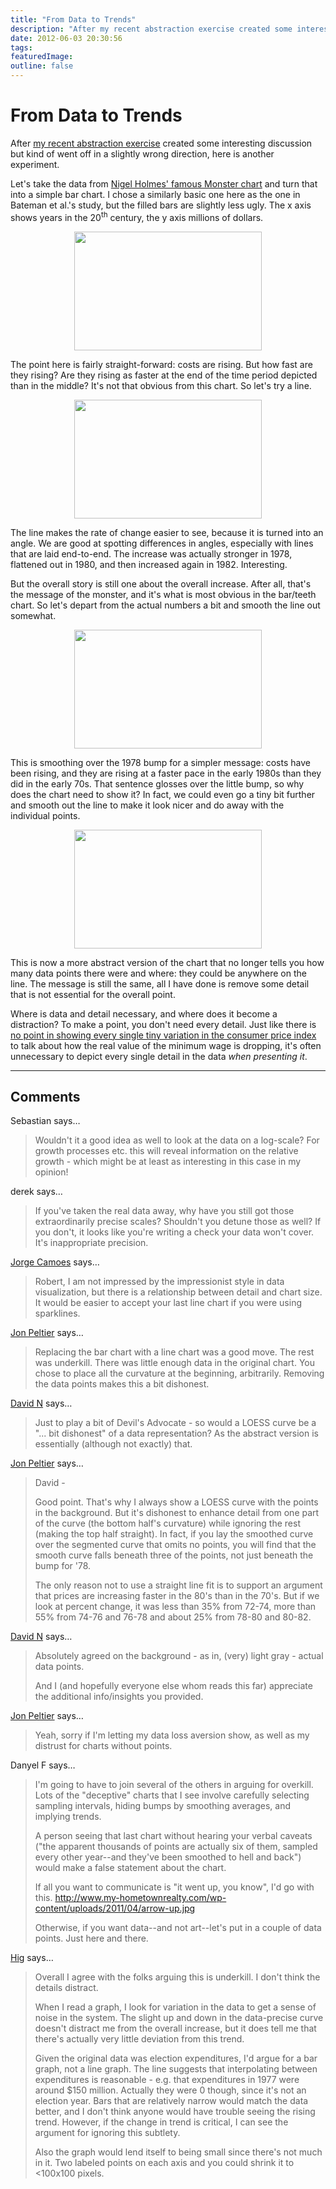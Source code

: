 ```yaml
---
title: "From Data to Trends"
description: "After my recent abstraction exercise created some interesting discussion but kind of went off in a slightly wrong direction, here is another experiment."
date: 2012-06-03 20:30:56
tags:
featuredImage: 
outline: false
---
```


# From Data to Trends

After <a title="How Much Data Do You Really Need?" href="/blog/2012/data-need">my recent abstraction exercise</a> created some interesting discussion but kind of went off in a slightly wrong direction, here is another experiment.

Let's take the data from <a title="Chart Junk Considered Useful After All" href="/criticism/chart-junk-considered-useful-after-all">Nigel Holmes' famous Monster chart</a> and turn that into a simple bar chart. I chose a similarly basic one here as the one in Bateman et al.'s study, but the filled bars are slightly less ugly. The x axis shows years in the 20<sup>th</sup> century, the y axis millions of dollars.

<p align="center"><img class="aligncenter size-full wp-image-1934" title="Costs Bars" src="https://media.eagereyes.org/wp-content/uploads/2012/05/costs-bars.png" alt="" width="300" height="190" /></p>

The point here is fairly straight-forward: costs are rising. But how fast are they rising? Are they rising as faster at the end of the time period depicted than in the middle? It's not that obvious from this chart. So let's try a line.

<p align="center"><img class="aligncenter size-full wp-image-1935" title="Costs Lines 1" src="https://media.eagereyes.org/wp-content/uploads/2012/05/costs-lines1.png" alt="" width="300" height="190" /></p>

The line makes the rate of change easier to see, because it is turned into an angle. We are good at spotting differences in angles, especially with lines that are laid end-to-end. The increase was actually stronger in 1978, flattened out in 1980, and then increased again in 1982. Interesting.

But the overall story is still one about the overall increase. After all, that's the message of the monster, and it's what is most obvious in the bar/teeth chart. So let's depart from the actual numbers a bit and smooth the line out somewhat.

<p align="center"><img class="aligncenter size-full wp-image-1936" title="Costs Lines 2" src="https://media.eagereyes.org/wp-content/uploads/2012/05/costs-lines2.png" alt="" width="300" height="190" /></p>

This is smoothing over the 1978 bump for a simpler message: costs have been rising, and they are rising at a faster pace in the early 1980s than they did in the early 70s. That sentence glosses over the little bump, so why does the chart need to show it? In fact, we could even go a tiny bit further and smooth out the line to make it look nicer and do away with the individual points.

<p align="center"><img class="aligncenter size-full wp-image-1937" title="Costs Lines 3" src="https://media.eagereyes.org/wp-content/uploads/2012/05/costs-lines3.png" alt="" width="300" height="190" /></p>

This is now a more abstract version of the chart that no longer tells you how many data points there were and where: they could be anywhere on the line. The message is still the same, all I have done is remove some detail that is not essential for the overall point.

Where is data and detail necessary, and where does it become a distraction? To make a point, you don't need every detail. Just like there is <a title="How Much Data Do You Really Need?" href="/journalism/data-need">no point in showing every single tiny variation in the consumer price index</a> to talk about how the real value of the minimum wage is dropping, it's often unnecessary to depict every single detail in the data <em>when presenting it</em>.


<PostedBy />


<aside class="comments">

---
## Comments

Sebastian says…
>	Wouldn't it a good idea as well to look at the data on a log-scale? For growth processes etc. this will reveal information on the relative growth - which might be at least as interesting in this case in my opinion!

derek says…
>	If you've taken the real data away, why have you still got those extraordinarily precise scales? Shouldn't you detune those as well? If you don't, it looks like you're writing a check your data won't cover. It's inappropriate precision.

<a href="http://www.excelcharts.com/blog/" rel="nofollow noopener" target="_blank">Jorge Camoes</a> says…
>	Robert, I am not impressed by the impressionist style in data visualization, but there is a relationship between detail and chart size. It would be easier to accept your last line chart if you were using sparklines.

<a href="http://peltiertech.com/WordPress/" rel="nofollow noopener" target="_blank">Jon Peltier</a> says…
>	Replacing the bar chart with a line chart was a good move. The rest was underkill. There was little enough data in the original chart. You chose to place all the curvature at the beginning, arbitrarily. Removing the data points makes this a bit dishonest.

<a href="http://twitter.com/Biff_Bruise" rel="nofollow noopener" target="_blank">David N</a> says…
>	Just to play a bit of Devil's Advocate - so would a LOESS curve be a "... bit dishonest" of a data representation? As the abstract version is essentially (although not exactly) that.

<a href="http://peltiertech.com/WordPress/" rel="nofollow noopener" target="_blank">Jon Peltier</a> says…
>	David -
>	
>	Good point. That's why I always show a LOESS curve with the points in the background. But it's dishonest to enhance detail from one part of the curve (the bottom half's curvature) while ignoring the rest (making the top half straight). In fact, if you lay the smoothed curve over the segmented curve that omits no points, you will find that the smooth curve falls beneath three of the points, not just beneath the bump for '78.
>	
>	The only reason not to use a straight line fit is to support an argument that prices are increasing faster in the 80's than in the 70's. But if we look at percent change, it was less than 35% from 72-74, more than 55% from 74-76 and 76-78 and about 25% from 78-80 and 80-82.

<a href="http://twitter.com/Biff_Bruise" rel="nofollow noopener" target="_blank">David N</a> says…
>	Absolutely agreed on the background - as in, (very) light gray - actual data points.
>	
>	And I (and hopefully everyone else whom reads this far) appreciate the additional info/insights you provided.

<a href="http://peltiertech.com/WordPress/" rel="nofollow noopener" target="_blank">Jon Peltier</a> says…
>	Yeah, sorry if I'm letting my data loss aversion show, as well as my distrust for charts without points.

Danyel F says…
>	I'm going to have to join several of the others in arguing for overkill. Lots of the "deceptive" charts that I see involve carefully selecting sampling intervals, hiding bumps by smoothing averages, and implying trends. 
>	
>	A person seeing that last chart without hearing your verbal caveats ("the apparent thousands of points are actually six of them, sampled every other year--and they've been smoothed to hell and back") would make a false statement about the chart. 
>	
>	If all you want to communicate is "it went up, you know", I'd go with this. 
>	http://www.my-hometownrealty.com/wp-content/uploads/2011/04/arrow-up.jpg
>	
>	Otherwise, if you want data--and not art--let's put in a couple of data points. Just here and there.

<a href="http://www.groundtruthtrekking.org" rel="nofollow noopener" target="_blank">Hig</a> says…
>	Overall I agree with the folks arguing this is underkill.  I don't think the details distract.
>	
>	When I read a graph, I look for variation in the data to get a sense of noise in the system.  The slight up and down in the data-precise curve doesn't distract me from the overall increase, but it does tell me that there's actually very little deviation from this trend.
>	
>	Given the original data was election expenditures, I'd argue for a bar graph, not a line graph.  The line suggests that interpolating between expenditures is reasonable - e.g. that expenditures in 1977 were around $150 million.  Actually they were 0 though, since it's not an election year.  Bars that are relatively narrow would match the data better, and I don't think anyone would have trouble seeing the rising trend.  However, if the change in trend is critical, I can see the argument for ignoring this subtlety.
>	
>	Also the graph would lend itself to being small since there's not much in it.  Two labeled points on each axis and you could shrink it to &lt;100x100 pixels.

</aside>

